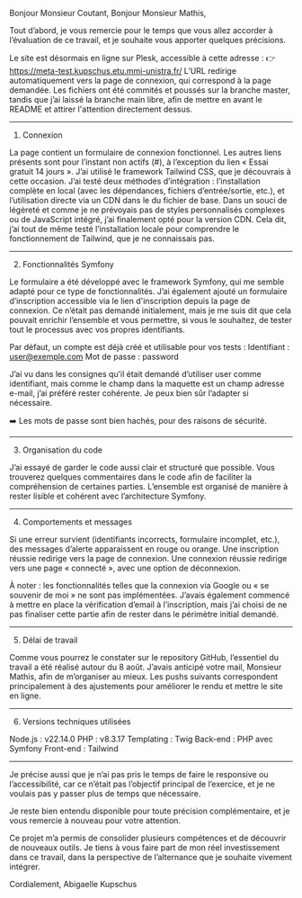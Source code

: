 Bonjour Monsieur Coutant,
Bonjour Monsieur Mathis,

Tout d’abord, je vous remercie pour le temps que vous allez accorder à l’évaluation de ce travail, et je souhaite vous apporter quelques précisions.

Le site est désormais en ligne sur Plesk, accessible à cette adresse :
👉 https://meta-test.kupschus.etu.mmi-unistra.fr/
L’URL redirige automatiquement vers la page de connexion, qui correspond à la page demandée.
Les fichiers ont été commités et poussés sur la branche master, tandis que j’ai laissé la branche main libre, afin de mettre en avant le README et attirer l'attention directement dessus.

-----------------------------------------------------------------------
1. Connexion

La page contient un formulaire de connexion fonctionnel. Les autres liens présents sont pour l’instant non actifs (#), à l’exception du lien « Essai gratuit 14 jours ».
J’ai utilisé le framework Tailwind CSS, que je découvrais à cette occasion. J’ai testé deux méthodes d’intégration : l’installation complète en local (avec les dépendances, fichiers d’entrée/sortie, etc.), et l’utilisation directe via un CDN dans le <head> du fichier de base. Dans un souci de légèreté et comme je ne prévoyais pas de styles personnalisés complexes ou de JavaScript intégré, j’ai finalement opté pour la version CDN. Cela dit, j’ai tout de même testé l’installation locale pour comprendre le fonctionnement de Tailwind, que je ne connaissais pas.

-----------------------------------------------------------------------
2. Fonctionnalités Symfony

Le formulaire a été développé avec le framework Symfony, qui me semble adapté pour ce type de fonctionnalités. J’ai également ajouté un formulaire d’inscription accessible via le lien d'inscription depuis la page de connexion. Ce n’était pas demandé initialement, mais je me suis dit que cela pouvait enrichir l’ensemble et vous permettre, si vous le souhaitez, de tester tout le processus avec vos propres identifiants.

Par défaut, un compte est déjà créé et utilisable pour vos tests :
Identifiant : user@exemple.com
Mot de passe : password

J’ai vu dans les consignes qu’il était demandé d’utiliser user comme identifiant, mais comme le champ dans la maquette est un champ adresse e-mail, j’ai préféré rester cohérente. Je peux bien sûr l’adapter si nécessaire.

➡️ Les mots de passe sont bien hachés, pour des raisons de sécurité.

------------------------------------------------------------------------
3. Organisation du code

J’ai essayé de garder le code aussi clair et structuré que possible.
Vous trouverez quelques commentaires dans le code afin de faciliter la compréhension de certaines parties. L’ensemble est organisé de manière à rester lisible et cohérent avec l’architecture Symfony.

------------------------------------------------------------------------
4. Comportements et messages

Si une erreur survient (identifiants incorrects, formulaire incomplet, etc.), des messages d’alerte apparaissent en rouge ou orange.
Une inscription réussie redirige vers la page de connexion.
Une connexion réussie redirige vers une page « connecté », avec une option de déconnexion.

À noter : les fonctionnalités telles que la connexion via Google ou « se souvenir de moi » ne sont pas implémentées. J’avais également commencé à mettre en place la vérification d’email à l’inscription, mais j’ai choisi de ne pas finaliser cette partie afin de rester dans le périmètre initial demandé.

-----------------------------------------------------------------------
5. Délai de travail

Comme vous pourrez le constater sur le repository GitHub, l’essentiel du travail a été réalisé autour du 8 août. J’avais anticipé votre mail, Monsieur Mathis, afin de m’organiser au mieux. Les pushs suivants correspondent principalement à des ajustements pour améliorer le rendu et mettre le site en ligne.

-----------------------------------------------------------------------
6. Versions techniques utilisées

Node.js : v22.14.0
PHP : v8.3.17
Templating : Twig
Back-end : PHP avec Symfony
Front-end : Tailwind

--------------------------------------------------------------------------
Je précise aussi que je n’ai pas pris le temps de faire le responsive ou l’accessibilité, car ce n’était pas l’objectif principal de l’exercice, et je ne voulais pas y passer plus de temps que nécessaire.

Je reste bien entendu disponible pour toute précision complémentaire, et je vous remercie à nouveau pour votre attention.

Ce projet m’a permis de consolider plusieurs compétences et de découvrir de nouveaux outils. Je tiens à vous faire part de mon réel investissement dans ce travail, dans la perspective de l’alternance que je souhaite vivement intégrer.

Cordialement,
Abigaelle Kupschus

